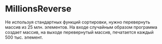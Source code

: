 # MillionsReverse
Не используя стандартных функций сортировки, нужно перевернуть массив из 25 млн. элементов.
На входе случайным образом программа создает массив, на выходе перевернутый массив, печатается каждый 500 тыс. элемент.
